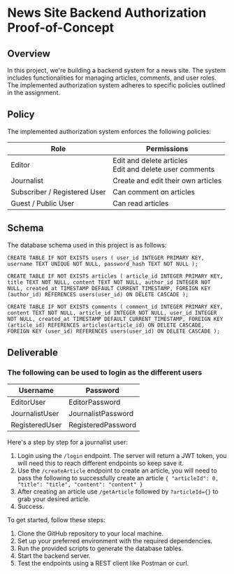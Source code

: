 # News Site Backend Authorization Proof-of-Concept #

## Overview ##
In this project, we're building a backend system for a news site. The system includes functionalities for managing articles, comments, and user roles. The implemented authorization system adheres to specific policies outlined in the assignment.

## Policy ##
The implemented authorization system enforces the following policies:

| Role                     | Permissions                                        |
|--------------------------|----------------------------------------------------|
| Editor| Edit and delete articles<br>Edit and delete user comments  |
| Journalist | Create and edit their own articles|
| Subscriber / Registered User | Can comment on articles|
| Guest / Public User| Can read articles|

## Schema ##
The database schema used in this project is as follows:

`CREATE TABLE IF NOT EXISTS users (
    user_id INTEGER PRIMARY KEY,
    username TEXT UNIQUE NOT NULL,
    password_hash TEXT NOT NULL
);`

`CREATE TABLE IF NOT EXISTS articles (
    article_id INTEGER PRIMARY KEY,
    title TEXT NOT NULL,
    content TEXT NOT NULL,
    author_id INTEGER NOT NULL,
    created_at TIMESTAMP DEFAULT CURRENT_TIMESTAMP,
    FOREIGN KEY (author_id) REFERENCES users(user_id) ON DELETE CASCADE
);`

`CREATE TABLE IF NOT EXISTS comments (
    comment_id INTEGER PRIMARY KEY,
    content TEXT NOT NULL,
    article_id INTEGER NOT NULL,
    user_id INTEGER NOT NULL,
    created_at TIMESTAMP DEFAULT CURRENT_TIMESTAMP,
    FOREIGN KEY (article_id) REFERENCES articles(article_id) ON DELETE CASCADE,
    FOREIGN KEY (user_id) REFERENCES users(user_id) ON DELETE CASCADE
);`

## Deliverable ##

### The following can be used to login as the different users ###
Username  | Password
------------- | -------------
EditorUser  | EditorPassword
JournalistUser  | JournalistPassword
RegisteredUser | RegisteredPassword

Here's a step by step for a journalist user:
1. Login using the `/login` endpoint. The server will return a JWT token, you will need this to reach different endpoints so keep save it.
2. Use the `/createArticle` endpoint to create an article, you will need to pass the following to successfully create an article
`{
  "articleId": 0,
  "title": "title",
  "content": "content"
}`
3. After creating an article use `/getArticle` followed by `?articleId={}` to grab your desired article.
4. Success.

To get started, follow these steps:

1. Clone the GitHub repository to your local machine.
2. Set up your preferred environment with the required dependencies.
3. Run the provided scripts to generate the database tables.
4. Start the backend server.
5. Test the endpoints using a REST client like Postman or curl.

